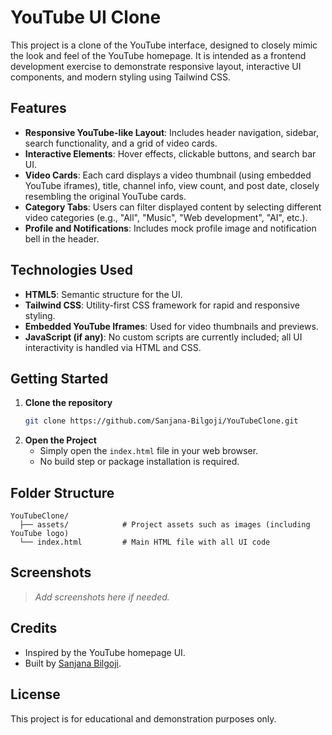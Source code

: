 # YouTube UI Clone

This project is a clone of the YouTube interface, designed to closely mimic the look and feel of the YouTube homepage. It is intended as a frontend development exercise to demonstrate responsive layout, interactive UI components, and modern styling using Tailwind CSS.

## Features

- **Responsive YouTube-like Layout**: Includes header navigation, sidebar, search functionality, and a grid of video cards.
- **Interactive Elements**: Hover effects, clickable buttons, and search bar UI.
- **Video Cards**: Each card displays a video thumbnail (using embedded YouTube iframes), title, channel info, view count, and post date, closely resembling the original YouTube cards.
- **Category Tabs**: Users can filter displayed content by selecting different video categories (e.g., "All", "Music", "Web development", "AI", etc.).
- **Profile and Notifications**: Includes mock profile image and notification bell in the header.

## Technologies Used

- **HTML5**: Semantic structure for the UI.
- **Tailwind CSS**: Utility-first CSS framework for rapid and responsive styling.
- **Embedded YouTube Iframes**: Used for video thumbnails and previews.
- **JavaScript (if any)**: No custom scripts are currently included; all UI interactivity is handled via HTML and CSS.

## Getting Started

1. **Clone the repository**
   ```bash
   git clone https://github.com/Sanjana-Bilgoji/YouTubeClone.git
   ```
2. **Open the Project**
   - Simply open the `index.html` file in your web browser.
   - No build step or package installation is required.

## Folder Structure

```
YouTubeClone/
  ├── assets/            # Project assets such as images (including YouTube logo)
  └── index.html         # Main HTML file with all UI code
```

## Screenshots

> _Add screenshots here if needed._

## Credits

- Inspired by the YouTube homepage UI.
- Built by [Sanjana Bilgoji](https://github.com/Sanjana-Bilgoji).

## License

This project is for educational and demonstration purposes only.
